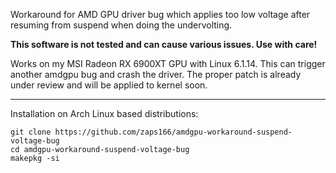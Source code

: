 Workaround for AMD GPU driver bug which applies too low voltage after resuming from suspend when doing the undervolting.

**This software is not tested and can cause various issues. Use with care!**

Works on my MSI Radeon RX 6900XT GPU with Linux 6.1.14. This can trigger another amdgpu bug and crash the driver. The proper patch is already under review and will be applied to kernel soon.

---

Installation on Arch Linux based distributions:
```
git clone https://github.com/zaps166/amdgpu-workaround-suspend-voltage-bug
cd amdgpu-workaround-suspend-voltage-bug
makepkg -si
```
